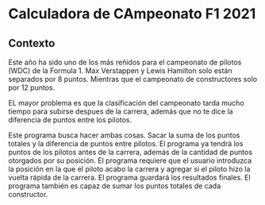 # Calculadora de CAmpeonato F1 2021
## Contexto
Este año ha sido uno de los más reñidos para el campeonato de pilotos (WDC) de la Formula 1. Max Verstappen y Lewis Hamilton solo están separados por 8 puntos. Mientras que el campeonato de constructores solo por 12 puntos.

EL mayor problema es que la clasificación del campeonato tarda mucho tiempo para subirse despues de la carrera, además que no te dice la diferencia de puntos entre los pilotos. 

Este programa busca hacer ambas cosas. Sacar la suma de los puntos totales y la diferencia de puntos entre pilotos. El programa ya tendrá los puntos de los pilotos antes de la carrera, además de la cantidad de puntos otorgados por su posición. El programa requiere que el usuario introduzca la posición en la que el piloto acabo la carrera y agregar si el piloto hizo la vuelta rápida de la carrera. El programa guardará los resultados finales. El programa también es capaz de sumar los puntos totales de cada constructor.

